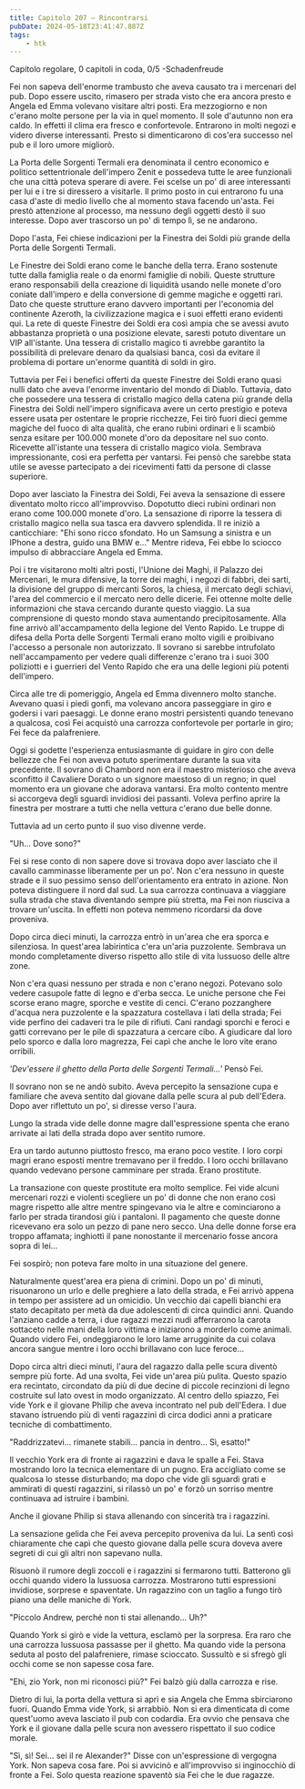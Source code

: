 ```yaml
---
title: Capitolo 207 – Rincontrarsi
pubDate: 2024-05-18T23:41:47.887Z
tags:
    - htk
---
```


Capitolo regolare,
0 capitoli in coda, 0/5
-Schadenfreude

Fei non sapeva dell'enorme trambusto che aveva causato tra i mercenari del pub. Dopo essere uscito, rimasero per strada visto che era ancora presto e Angela ed Emma volevano visitare altri posti.
Era mezzogiorno e non c'erano molte persone per la via in quel momento. Il sole d'autunno non era caldo. In effetti il clima era fresco e confortevole. Entrarono in molti negozi e videro diverse interessanti. Presto si dimenticarono di cos'era successo nel pub e il loro umore migliorò.

La Porta delle Sorgenti Termali era denominata il centro economico e politico settentrionale dell'impero Zenit e possedeva tutte le aree funzionali che una città poteva sperare di avere. Fei scelse un po' di aree interessanti per lui e i tre si diressero a visitarle. Il primo posto in cui entrarono fu una casa d'aste di medio livello che al momento stava facendo un'asta.
Fei prestò attenzione al processo, ma nessuno degli oggetti destò il suo interesse. Dopo aver trascorso un po' di tempo lì, se ne andarono.

Dopo l'asta, Fei chiese indicazioni per la Finestra dei Soldi più grande della Porta delle Sorgenti Termali.

Le Finestre dei Soldi erano come le banche della terra. Erano sostenute tutte dalla famiglia reale o da enormi famiglie di nobili. Queste strutture erano responsabili della  creazione di liquidità usando nelle monete d'oro coniate dall'impero e della conversione di gemme magiche e oggetti rari.
Dato che queste strutture erano davvero importanti per l'economia del continente Azeroth, la civilizzazione magica e i suoi effetti erano evidenti qui. La rete di queste Finestre dei Soldi era così ampia che se avessi avuto abbastanza proprietà o una posizione elevate, saresti potuto diventare un VIP all'istante. Una tessera di cristallo magico ti avrebbe garantito la possibilità di prelevare denaro da qualsiasi banca, così da evitare il problema di portare un'enorme quantità di soldi in giro.

Tuttavia per Fei i benefici offerti da queste Finestre dei Soldi erano quasi nulli dato che aveva l'enorme inventario del mondo di Diablo. Tuttavia, dato che possedere una tessera di cristallo magico della catena più grande della Finestra dei Soldi nell'impero significava avere un certo prestigio e poteva essere usata per ostentare le proprie ricchezze, Fei tirò fuori dieci gemme magiche del fuoco di alta qualità, che erano rubini ordinari e li scambiò senza esitare per 100.000 monete d'oro da depositare nel suo conto. Ricevette all'istante una tessera di cristallo magico viola. Sembrava impressionante, così era perfetta per vantarsi. Fei pensò che sarebbe stata utile se avesse partecipato a dei ricevimenti fatti da persone di classe superiore.

Dopo aver lasciato la Finestra dei Soldi, Fei aveva la sensazione di essere diventato molto ricco all'improvviso. Dopotutto dieci rubini ordinari non erano come 100.000 monete d'oro. La sensazione di riporre la tessera di cristallo magico nella sua tasca era davvero splendida. Il re iniziò a canticchiare: "Ehi sono ricco sfondato. Ho un Samsung a sinistra e un IPhone a destra, guido una BMW e..." Mentre rideva, Fei ebbe lo sciocco impulso di abbracciare Angela ed Emma.

Poi i tre visitarono molti altri posti, l'Unione dei Maghi, il Palazzo dei Mercenari, le mura difensive, la torre dei maghi, i negozi di fabbri, dei sarti, la divisione del gruppo di mercanti Soros, la chiesa, il mercato degli schiavi, l'area del commercio e il mercato nero delle dicerie. Fei ottenne molte delle informazioni che stava cercando durante questo viaggio.
La sua comprensione di questo mondo stava aumentando precipitosamente. Alla fine arrivò all'accampamento della legione del Vento Rapido. Le truppe di difesa della Porta delle Sorgenti Termali erano molto vigili e proibivano l'accesso a personale non autorizzato. Il sovrano si sarebbe intrufolato nell'accampamento per vedere quali differenze c'erano tra i suoi 300 poliziotti e i guerrieri del Vento Rapido che era una delle legioni più potenti dell'impero.

Circa alle tre di pomeriggio, Angela ed Emma divennero molto stanche. Avevano quasi i piedi gonfi, ma volevano ancora passeggiare in giro e godersi i vari paesaggi. Le donne erano mostri persistenti quando tenevano a qualcosa, così Fei acquistò una carrozza confortevole per portarle in giro; Fei fece da palafreniere.

Oggi si godette l'esperienza entusiasmante di guidare in giro con delle bellezze che Fei non aveva potuto sperimentare durante la sua vita precedente. Il sovrano di Chambord non era il maestro misterioso che aveva sconfitto il Cavaliere Dorato o un signore maestoso di un regno; in quel momento era un giovane che adorava vantarsi. Era molto contento mentre si accorgeva degli sguardi invidiosi dei passanti. Voleva perfino aprire la finestra per mostrare a tutti che nella vettura c'erano due belle donne.

Tuttavia ad un certo punto il suo viso divenne verde.

"Uh... Dove sono?"

Fei si rese conto di non sapere dove si trovava dopo aver lasciato che il cavallo camminasse liberamente per un po'. Non c'era nessuno in queste strade e il suo pessimo senso dell'orientamento era entrato in azione. Non poteva distinguere il nord dal sud. La sua carrozza continuava a viaggiare sulla strada che stava diventando sempre più stretta, ma Fei non riusciva a trovare un'uscita. In effetti non poteva nemmeno ricordarsi da dove proveniva.

Dopo circa dieci minuti, la carrozza entrò in un'area che era sporca e silenziosa. In quest'area labirintica c'era un'aria puzzolente. Sembrava un mondo completamente diverso rispetto allo stile di vita lussuoso delle altre zone.

Non c'era quasi nessuno per strada e non c'erano negozi. Potevano solo vedere casupole fatte di legno e d'erba secca. Le uniche persone che Fei scorse erano magre, sporche e vestite di cenci. C'erano pozzanghere d'acqua nera puzzolente e la spazzatura costellava i lati della strada; Fei vide perfino dei cadaveri tra le pile di rifiuti. Cani randagi sporchi e feroci e gatti correvano per le pile di spazzatura a cercare cibo. A giudicare dal loro pelo sporco e dalla loro magrezza, Fei capì che anche le loro vite erano orribili.

<em>'Dev'essere il ghetto della Porta delle Sorgenti Termali...'</em> Pensò Fei.

Il sovrano non se ne andò subito. Aveva percepito la sensazione cupa e familiare che aveva sentito dal giovane dalla pelle scura al pub dell'Edera. Dopo aver riflettuto un po', si diresse verso l'aura.

Lungo la strada vide delle donne magre dall'espressione spenta che erano arrivate ai lati della strada dopo aver sentito rumore.

Era un tardo autunno piuttosto fresco, ma erano poco vestite. I loro corpi magri erano esposti mentre tremavano per il freddo. I loro occhi brillavano quando vedevano persone camminare per strada. Erano prostitute.

La transazione con queste prostitute era molto semplice. Fei vide alcuni mercenari rozzi e violenti scegliere un po' di donne che non erano così magre rispetto alle altre mentre spingevano via le altre e cominciarono a farlo per strada tirandosi giù i pantaloni. Il pagamento che queste donne ricevevano era solo un pezzo di pane nero secco. Una delle donne forse era troppo affamata; inghiottì il pane nonostante il mercenario fosse ancora sopra di lei...

Fei sospirò; non poteva fare molto in una situazione del genere.

Naturalmente quest'area era piena di crimini. Dopo un po' di minuti, risuonarono un urlo e delle preghiere a lato della strada, e Fei arrivò appena in tempo per assistere ad un omicidio. Un vecchio dai capelli bianchi era stato decapitato per metà da due adolescenti di circa quindici anni.
Quando l'anziano cadde a terra, i due ragazzi mezzi nudi afferrarono la carota sottaceto nelle mani della loro vittima e iniziarono a morderlo come animali. Quando videro Fei, ondeggiarono le loro lame arrugginite da cui colava ancora sangue mentre i loro occhi brillavano con luce feroce...

Dopo circa altri dieci minuti, l'aura del ragazzo dalla pelle scura diventò sempre più forte. Ad una svolta, Fei vide un'area più pulita. Questo spazio era recintato, circondato da più di due decine di piccole recinzioni di legno costruite sul lato ovest in modo organizzato. Al centro dello spiazzo, Fei vide York e il giovane Philip che aveva incontrato nel pub dell'Edera. I due stavano istruendo più di venti ragazzini di circa dodici anni a praticare tecniche di combattimento.

"Raddrizzatevi... rimanete stabili... pancia in dentro... Sì, esatto!"

Il vecchio York era di fronte ai ragazzini e dava le spalle a Fei. Stava mostrando loro la tecnica elementare di un pugno. Era accigliato come se qualcosa lo stesse disturbando; ma dopo che vide gli sguardi grati e ammirati di questi ragazzini, si rilassò un po' e forzò un sorriso mentre continuava ad istruire i bambini.

Anche il giovane Philip si stava allenando con sincerità tra i ragazzini.

La sensazione gelida che Fei aveva percepito proveniva da lui. La sentì così chiaramente che capì che questo giovane dalla pelle scura doveva avere segreti di cui gli altri non sapevano nulla.

Risuonò il rumore degli zoccoli e i ragazzini si fermarono tutti. Batterono gli occhi quando videro la lussuosa carrozza. Mostrarono tutti espressioni invidiose, sorprese e spaventate. Un ragazzino con un taglio a fungo tirò piano una delle maniche di York.

"Piccolo Andrew, perché non ti stai allenando... Uh?"

Quando York si girò e vide la vettura, esclamò per la sorpresa. Era raro che una carrozza lussuosa passasse per il ghetto. Ma quando vide la persona seduta al posto del palafreniere, rimase scioccato. Sussultò e si sfregò gli occhi come se non sapesse cosa fare.

"Ehi, zio York, non mi riconosci più?" Fei balzò giù dalla carrozza e rise.

Dietro di lui, la porta della vettura si aprì e sia Angela che Emma sbirciarono fuori. Quando Emma vide York, si arrabbiò. Non si era dimenticata di come quest'uomo aveva lasciato il pub con codardia. Era ovvio che pensava che York e il giovane dalla pelle scura non avessero rispettato il suo codice morale.

"Sì, sì! Sei... sei il re Alexander?" Disse con un'espressione di vergogna York. Non sapeva cosa fare. Poi si avvicinò e all'improvviso si inginocchiò di fronte a Fei. Solo questa reazione spaventò sia Fei che le due ragazze.



